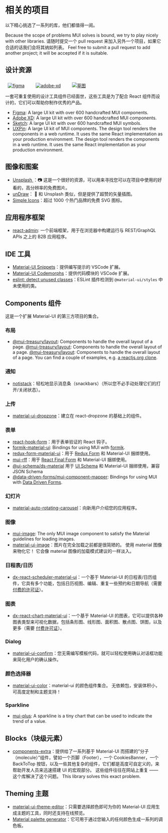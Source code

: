 # 相关的项目

<p class="description">以下精心挑选了一系列的库，他们都值得一阅。</p>

Because the scope of problems MUI solves is bound, we try to play nicely with other libraries. 请随时提交一个 pull request 来加入另外一个项目，如果它合适的话我们会将其纳如列表。 Feel free to submit a pull request to add another project; it will be accepted if it is suitable.

## 设计资源

<a href="https://mui.com/store/items/figma-react/?utm_source=docs&utm_medium=referral&utm_campaign=installation-figma" style="margin-left: 8px; margin-top: 8px; display: inline-block;"><img src="/static/images/download-figma.svg" alt="figma" /></a>
<a href="https://mui.com/store/items/adobe-xd-react/?utm_source=docs&utm_medium=referral&utm_campaign=installation-adobe-xd" style="margin-left: 32px; margin-top: 8px; display: inline-block;"><img src="/static/images/download-adobe-xd.svg" alt="adobe-xd" /></a>
<a href="https://mui.com/store/items/sketch-react/?utm_source=docs&utm_medium=referral&utm_campaign=installation-sketch" style="margin-left: 32px; margin-top: 8px; display: inline-block;"><img src="/static/images/download-sketch.svg" alt="草图" /></a>

一套可重复使用的设计工具组件已经面世，这些工具是为了配合 React 组件而设计的，它们可以帮助你制作优秀的产品。

- [Figma](https://mui.com/store/items/figma-react/?utm_source=docs&utm_medium=referral&utm_campaign=related-projects-figma): A large UI kit with over 600 handcrafted MUI components.
- [Adobe XD](https://mui.com/store/items/adobe-xd-react/?utm_source=docs&utm_medium=referral&utm_campaign=related-projects-adobe-xd): A large UI kit with over 600 handcrafted MUI components.
- [Sketch](https://mui.com/store/items/sketch-react/?utm_source=docs&utm_medium=referral&utm_campaign=related-projects-sketch): A large UI kit with over 600 handcrafted MUI symbols.
- [UXPin](https://github.com/uxpin-merge/material-ui-5-merge): A large UI kit of MUI components. The design tool renders the components in a web runtime. It uses the same React implementation as your production environment. The design tool renders the components in a web runtime. It uses the same React implementation as your production environment.

## 图像和图案

- [ Unsplash ](https://unsplash.com)：📷 这是一个很好的资源，可以用来寻找您可以在项目中使用的好看的，高分辨率的免费图片。
- [unDraw](https://undraw.co/)： 📐 和 Unsplash 类似，但是提供了超赞的矢量插图。
- [Simple Icons](https://simpleicons.org/)：超过 1000 个热门品牌的免费 SVG 图标。

## 应用程序框架

- [react-admin](https://github.com/marmelab/react-admin): 一个前端框架，用于在浏览器中构建运行与 REST/GraphQL APIs 之上的 B2B 应用程序。

## IDE 工具

- [Material-UI Snippets](https://marketplace.visualstudio.com/items?itemName=vscodeshift.material-ui-snippets)：提供编写提示的 VSCode 扩展。
- [Material-UI Codemorphs](https://marketplace.visualstudio.com/items?itemName=vscodeshift.material-ui-codemorphs)：提供代码模块的 VSCode 扩展。
- [eslint: detect unused classes](https://github.com/jens-ox/eslint-plugin-material-ui-unused-classes)：ESLint 插件检测到 `@material-ui/styles` 中未使用的类。

## Components 组件

这是一个扩展 Material-UI 的第三方项目的集合。

### 布局

- [@mui-treasury/layout](https://mui-treasury.com/layout/): Components to handle the overall layout of a page. [@mui-treasury/layout](https://mui-treasury.com/layout/): Components to handle the overall layout of a page. [@mui-treasury/layout](https://mui-treasury.com/layout/): Components to handle the overall layout of a page. You can find a couple of examples, e.g. [a reactjs.org clone](https://mui-treasury.com/layout/clones/reactjs/).

### 通知

- [notistack](https://github.com/iamhosseindhv/notistack)：轻松地显示消息条（snackbars）（所以您不必手动处理它们的打开/关闭状态）。

### 上传

- [material-ui-dropzone](https://github.com/Yuvaleros/material-ui-dropzone)：建立在 react-dropzone 的基础上的组件。

### 表单

- [react-hook-form](https://react-hook-form.com/)：用于表单验证的 React 钩子。
- [formik-material-ui](https://github.com/stackworx/formik-mui): Bindings for using MUI with [formik](https://formik.org/).
- [redux-form-material-ui](https://github.com/erikras/redux-form-material-ui)：用于 [Redux Form](https://redux-form.com/) 和 Material-UI 捆绑使用。
- [mui-rff](https://github.com/lookfirst/mui-rff)：用于 [React Final Form](https://final-form.org/react) 和 Material-UI 捆绑使用。
- [@ui-schema/ds-material](https://www.npmjs.com/package/@ui-schema/ds-material) 用于 [UI Schema](https://github.com/ui-schema/ui-schema) 和 Material-UI 捆绑使用，兼容 JSON Schema
- [@data-driven-forms/mui-component-mapper](https://data-driven-forms.org/provided-mappers/mui-component-mapper): Bindings for using MUI with [Data Driven Forms](https://github.com/data-driven-forms/react-forms).

### 幻灯片

- [material-auto-rotating-carousel](https://mui.wertarbyte.com/#material-auto-rotating-carousel)：向新用户介绍您的应用程序。

### 图像

- [mui-image](https://mui-image.surge.sh): The only MUI image component to satisfy the Material guidelines for loading images.
- [material-ui-image](https://mui.wertarbyte.com/#material-ui-image)：图片在完全加载之前都是很简陋的。 使用 material 图像来物化它！ 它会像 material 图像的加载模式建议的一样淡入。

### 日程表/日历

- [dx-react-scheduler-material-ui](https://devexpress.github.io/devextreme-reactive/react/scheduler/)：一个基于 Material-UI 的日程表/日历组件，它具有多个功能，包括日历视图、编辑、重复一些预约和日期导航（需要 [付费的许可证](https://js.devexpress.com/licensing/)）。

### 图表

- [dx-react-chart-material-ui](https://devexpress.github.io/devextreme-reactive/react/chart/)：一个基于 Material-UI 的图表，它可以提供各种图表类型来可视化数据，包括条形图、线形图、面积图、散点图、饼图，以及更多（需要 [付费许可证](https://js.devexpress.com/licensing/)）。

### Dialog

- [material-ui-confirm](https://github.com/jonatanklosko/material-ui-confirm)：您无需编写模板代码，就可以轻松使用确认对话框功能来简化用户的确认操作。

### 颜色选择器

- [material-ui-color](https://github.com/mikbry/material-ui-color)：material-ui 的颜色组件集合。 无依赖包，安装体积小，可高度定制和主题支持！

### Sparkline

- [mui-plus](https://mui-plus.vercel.app/components/Sparkline): A sparkline is a tiny chart that can be used to indicate the trend of a value.

## Blocks（块级元素）

- [components-extra](https://github.com/alexandre-lelain/components-extra)：提供给了一系列基于 Material-UI 而搭建的”分子（molecule）”组件，譬如一个页脚（Footer），一个 CookiesBanner，一个 BackToTop 按钮，以及一些其他复杂的组件，它们都是高度可自定义的，来帮助开发人员来迅速搭建 UI 的宏观部分。 这些组件往往在网站上重复 —— 这个库解决了这个问题。 This library solves this exact problem.

## Theming 主题

- [material-ui-theme-editor](https://in-your-saas.github.io/material-ui-theme-editor/)：只需要选择颜色即可为你的 Material-UI 应用生成主题的工具，同时还支持在线预览。
- [Material palette generator](https://material.io/inline-tools/color/)：它可用于通过您输入的任何颜色生成一系列的调色板。
